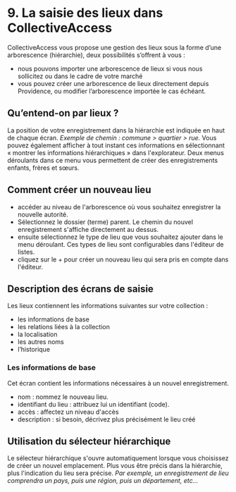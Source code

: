 # 9. La saisie des lieux dans CollectiveAccess
CollectiveAccess vous propose une gestion des lieux sous la forme d’une arborescence (hiérarchie), deux possibilités s’offrent à vous :
- nous pouvons importer une arborescence de lieux si vous nous sollicitez ou dans le cadre de votre marché
- vous pouvez créer une arborescence de lieux directement depuis Providence, ou modifier l’arborescence importée le cas échéant.
## Qu’entend-on par lieux ?
La position de votre enregistrement dans la hiérarchie est indiquée en haut de chaque écran.
*Exemple de chemin : commune \> quartier \> rue.*
Vous pouvez également afficher à tout instant ces informations en sélectionnant « montrer les informations hiérarchiques » dans l'explorateur.
Deux menus déroulants dans ce menu vous permettent de créer des enregistrements enfants, frères et sœurs.
## Comment créer un nouveau lieu
* accéder au niveau de l'arborescence où vous souhaitez enregistrer la nouvelle autorité. 
* Sélectionnez le dossier (terme) parent. Le chemin du nouvel enregistrement s'affiche directement au dessus.
* ensuite sélectionnez le type de lieu que vous souhaitez ajouter dans le menu déroulant. Ces types de lieu sont configurables dans l'éditeur de listes. 
* cliquez sur le + pour créer un nouveau lieu qui sera pris en compte dans l'éditeur.
## Description des écrans de saisie
Les lieux contiennent les informations suivantes sur votre collection :
- les informations de base
- les relations liées à la collection
- la localisation
- les autres noms
- l’historique
### Les informations de base
Cet écran contient les informations nécessaires à un nouvel enregistrement. 
* nom :  nommez le nouveau lieu.
* identifiant du lieu : attribuez lui un identifiant (code).
* accès : affectez un niveau d'accès
* description : si besoin, décrivez plus précisément le lieu créé
## Utilisation du sélecteur hiérarchique
Le sélecteur hiérarchique s'ouvre automatiquement lorsque vous choisissez de créer un nouvel emplacement.
Plus vous être précis dans la hiérarchie, plus l'indication du lieu sera précise. *Par exemple, un enregistrement de lieu comprendra un pays, puis une région, puis un département, etc...*